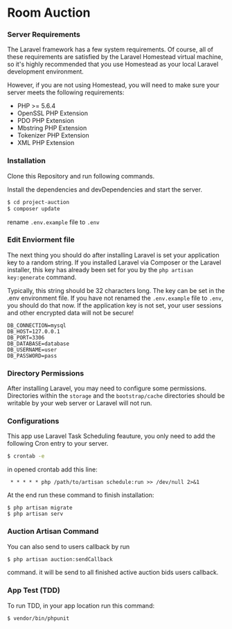 # Room Auction

### Server Requirements
The Laravel framework has a few system requirements. Of course, all of these requirements are satisfied by the Laravel Homestead virtual machine, so it's highly recommended that you use Homestead as your local Laravel development environment.

However, if you are not using Homestead, you will need to make sure your server meets the following requirements:

* PHP >= 5.6.4
* OpenSSL PHP Extension
* PDO PHP Extension
* Mbstring PHP Extension
* Tokenizer PHP Extension
* XML PHP Extension

### Installation

Clone this Repository and run following commands.

Install the dependencies and devDependencies and start the server.

```sh
$ cd project-auction
$ composer update
```

rename `.env.example` file to `.env` 
### Edit Enviorment file

The next thing you should do after installing Laravel is set your application key to a random string. If you installed Laravel via Composer or the Laravel installer, this key has already been set for you by the `php artisan key:generate` command.

Typically, this string should be 32 characters long. The key can be set in the .env environment file. If you have not renamed the `.env.example` file to `.env`, you should do that now. If the application key is not set, your user sessions and other encrypted data will not be secure!
```
DB_CONNECTION=mysql
DB_HOST=127.0.0.1
DB_PORT=3306
DB_DATABASE=database
DB_USERNAME=user
DB_PASSWORD=pass
```
### Directory Permissions

After installing Laravel, you may need to configure some permissions. Directories within the `storage` and the `bootstrap/cache` directories should be writable by your web server or Laravel will not run.


### Configurations


This app use Laravel Task Scheduling feauture, you only need to add the following Cron entry to your server.

```sh
$ crontab -e
```
in opened crontab add this line:

` * * * * * php /path/to/artisan schedule:run >> /dev/null 2>&1`


At the end run these command to finish installation:
```
$ php artisan migrate
$ php artisan serv
```

### Auction Artisan Command

You can also send to users callback by run 

```sh
$ php artisan auction:sendCallback
```

command. it will be send to all finished active auction bids users callback.

### App Test (TDD)

To run TDD, in your app location run this command:

```sh
$ vendor/bin/phpunit
```


